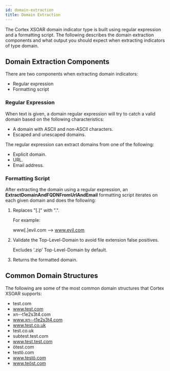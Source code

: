 ```yaml
---
id: domain-extraction
title: Domain Extraction
---
```


The Cortex XSOAR domain indicator type is built using regular expression and a formatting script.
The following describes the domain extraction components and what output you should expect when extracting indicators of type domain.

## Domain Extraction Components

There are two components when extracting domain indicators:
- Regular expression
- Formatting script

### Regular Expression

When text is given, a domain regular expression will try to catch a valid domain based on the following characteristics:
- A domain with ASCII and non-ASCII characters.
- Escaped and unescaped domains.

The regular expression can extract domains from one of the following:
- Explicit domain.
- URL.
- Email address.

### Formatting Script

After extracting the domain using a regular expression, an **ExtractDomainAndFQDNFromUrlAndEmail** formatting script iterates on each given domain and does the following:

1. Replaces "[.]" with ".".
	
	For example:
 
	www[.]evil.com --> www.evil.com

2. Validate the Top-Level-Domain to avoid file extension false positives.
	
	Excludes ‘.zip’ Top-Level-Domain by default.

3. Returns the formatted domain.

## Common Domain Structures

The following are some of the most common domain structures that Cortex XSOAR supports:

- test.com
- www.test.com
- xn--t1e2s3t4.com
- www.xn--t1e2s3t4.com
- www.test.co.uk
- test.co.uk
- subtest.test.com
- www.test.test.com
- ötest.com
- testö.com
- www.testö.com
- www.teöst.com
